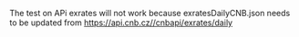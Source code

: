 The test on APi exrates will not work because exratesDailyCNB.json needs to be updated from https://api.cnb.cz//cnbapi/exrates/daily
